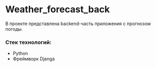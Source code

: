 # Weather_forecast_back

В проекте представлена backend-часть приложения с прогнозом погоды.

### Стек технологий:
- Python
- Фреймворк Djanga
